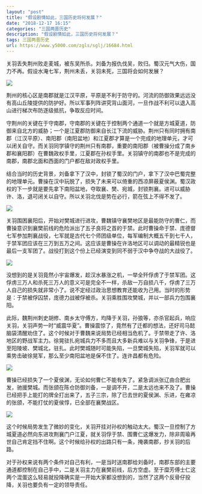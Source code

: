 ```yaml
---
layout: "post"
title: "假设剧情如此，三国历史将何发展？"
date: "2018-12-17 16:15"
categories: "三国两晋历史"
description: "假设剧情如此，三国历史将何发展？"
tags: 三国两晋历史
url: https://www.y5000.com/zgls/sglj/16684.html
---
```






关羽丢失荆州败走麦城，被东吴所杀。刘备为报仇伐吴，败归。蜀汉元气大伤，国力不再。假设水淹七军，荆州未丢，关羽未死，三国将会如何发展？

![](https://img.y5000.com/uploads/allimg/170310/8-1F3101KP33K.jpg)

荆州的核心区是南郡就是江汉平原，平原是不利于防守的。河流的防御效果远远没有高山丘陵提供的防护好。所以军事列阵讲究背山面河，一旦作战不利可以退入高山进行梯次布防逐级抵抗，争取反应时间。

守荆州的关键在于守南郡，守南郡的关键在于控制两个通道一个就是方城夏道，防御来自北方的威胁；一个是江夏郡防御来自长江下流的威胁。荆州只有同时拥有南郡（江汉平原）、南阳郡（南阳盆地）和江夏郡才算是一个完成的地理单元，才可以闭关自守。而关羽同学镇守的荆州只有南郡，重要的南阳郡（被曹操分成了南乡郡和襄阳郡）在曹魏政权手里，江夏郡在孙权手里。关羽镇守的南郡也不是完成的南郡，南郡北面和西面的门户都在敌对政权手里。

结合当时的历史背景，刘备拿下了汉中，封锁了蜀汉的门户，拿下了汉中巴蜀完整的地理单元。曹操在汉中玩脱了，损失了未来可以倚重的西凉屏蔽夏侯渊。蜀汉政权的下一步就是要先拿下南阳盆地，夺取襄、樊、宛城，封锁荆襄。进可以威胁许、洛，退可闭关以自守。所以关羽北伐是势在必行，箭在弦上不得不发了。

![](https://img.y5000.com/uploads/allimg/170310/8-1F3101KK4946.jpg)

关羽围困襄阳后，开始对樊城进行进攻，曹魏镇守襄樊地区是最能防守的曹仁，而曹操意识到襄樊前线的危险派出了五子良将之首的于禁。此时曹操命于禁、庞德督七军参加荆襄战役，七军就是古代七个师团级单位，每军编制大概五千到七千人，于禁军团应该在三万到五万之间。这应该是曹操在许洛地区可以调动的最精锐也是最后一支军团了。战役打到这个份上已经演变到同不弱于汉中争夺战的大战役了。

![](https://img.y5000.com/uploads/allimg/170310/1P32A329-0.jpg)

没想到的是关羽竟然小宇宙爆发，趁汉水暴涨之机，一举全歼俘虏了于禁军团。这俘虏三万人和杀死三万人的意义可是完全不一样，杀敌一万自损八千，俘虏了三万人自己的损失就非常小了。说不定经过政治思想教育还能收为己用。当时的形势是：于禁被俘囚禁，庞德力战被俘被杀。关羽乘胜围攻樊城，并以一部兵力包围襄阳。

此际，魏荆州刺史胡修、南乡太守傅方，均降于关羽，孙狼等，亦杀官起兵，响应关羽，关羽声势一时“威震华夏”。曹操震惊了，竟然有了迁都的想法，还好司马懿脑袋清醒劝住了。这个时候对于曹魏来说局势已经相当危机了。于禁带走了许、洛地区的野战军主力。徐晃驻扎宛城兵力不多而且大多新兵难以与关羽争锋，于是进至阳陵坡、樊城北，驻扎。此时樊城随时可能失陷，一旦樊城失陷，关羽军就可以乘势击破徐晃军，那么至少南阳盆地是保不住了。连许昌都有危险。

![](https://img.y5000.com/uploads/allimg/170310/1P3263956-1.jpg)

曹操已经损失了一个夏侯渊，无论如何曹仁不能有失了。紧急调派张辽由合肥出发，驰援樊城。而张颌在陈仓防御刘备，一是调不开，二是太远也来不及了。曹操已经把手上能打的牌全打出来了，五子三宗，除了已去世的夏侯渊、乐进，在雍凉的张颌，不能打仗的夏侯惇，已全部在襄樊战区。

![](https://img.y5000.com/uploads/allimg/170310/8-1F3101KJ4137.jpg)

这个时候局势发生了微妙的变化，关羽开挂对孙权的触动太大。蜀汉一旦控制了方城夏道必然向东进攻荆襄门户江夏，就关羽俘于禁、围曹仁这爆发力，除非周瑜再世自己肯定挡不住啊。这个时候给孙权的出路只有一条，掩袭南郡，抄关羽的后路。

对于孙权来说有两个条件对自己有利，一是当时送南郡给刘备时，南郡东部的主要通道都控制在自己手中，二是关羽主力在襄樊前线，后方空虚。至于糜芳傅士仁这两个混蛋这么轻易就投降确实是一开始大家都没想到的，当然了这两个反骨仔投降，关羽也要负有一定的领导责任。
